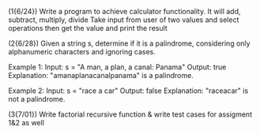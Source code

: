 (1{6/24}) Write a program to achieve calculator functionality. It will add, subtract, multiply, divide
Take input from user of two values and select operations then get the value and print the result

(2{6/28}) Given a string s, determine if it is a palindrome, considering only alphanumeric characters and ignoring cases.

Example 1:
Input: s = "A man, a plan, a canal: Panama"
Output: true
Explanation: "amanaplanacanalpanama" is a palindrome.


Example 2:
Input: s = "race a car"
Output: false
Explanation: "raceacar" is not a palindrome.


(3{7/01}) Write factorial recursive function & write test cases for assigment 1&2 as well
